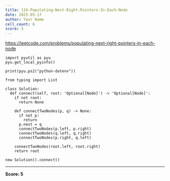 ```yaml
---
title: 116-Populating-Next-Right-Pointers-In-Each-Node
date: 2025-05-17
author: Your Name
cell_count: 6
score: 5
---
```


https://leetcode.com/problems/populating-next-right-pointers-in-each-node


```
import pyutil as pyu
pyu.get_local_pyinfo()
```


```
print(pyu.ps2("python-dotenv"))
```


```
from typing import List
```


```
class Solution:
  def connect(self, root: 'Optional[Node]') -> 'Optional[Node]':
    if not root:
      return None

    def connectTwoNodes(p, q) -> None:
      if not p:
        return
      p.next = q
      connectTwoNodes(p.left, p.right)
      connectTwoNodes(q.left, q.right)
      connectTwoNodes(p.right, q.left)

    connectTwoNodes(root.left, root.right)
    return root
```


```
new Solution().connect()
```


---
**Score: 5**